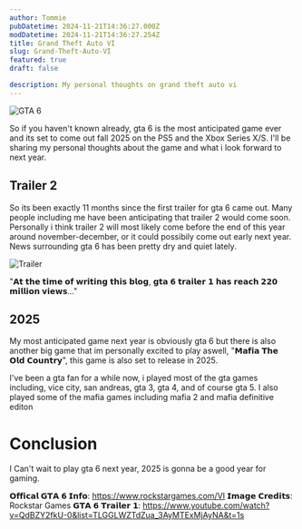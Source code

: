 ```yaml
---
author: Tommie
pubDatetime: 2024-11-21T14:36:27.000Z
modDatetime: 2024-11-21T14:36:27.254Z
title: Grand Theft Auto VI
slug: Grand-Theft-Auto-VI
featured: true
draft: false

description: My personal thoughts on grand theft auto vi
---
```


![GTA 6](@assets/images/gta6.png)

So if you haven't known already, gta 6 is the most anticipated game ever and its set to come out fall 2025 on the PS5 and the Xbox Series X/S. I'll be sharing my personal thoughts about the game and what i look forward to next year. 

## Trailer 2

So its been exactly 11 months since the first trailer for gta 6 came out. Many people including me have been anticipating that trailer 2 would come soon. Personally i think trailer 2 will most likely come before the end of this year around november-december, or it could possibily come out early next year. News surrounding gta 6 has been pretty dry and quiet lately.

![Trailer](@assets/images/trailer.png)

"𝗔𝘁 𝘁𝗵𝗲 𝘁𝗶𝗺𝗲 𝗼𝗳 𝘄𝗿𝗶𝘁𝗶𝗻𝗴 𝘁𝗵𝗶𝘀 𝗯𝗹𝗼𝗴, 𝗴𝘁𝗮 𝟲 𝘁𝗿𝗮𝗶𝗹𝗲𝗿 𝟭 𝗵𝗮𝘀 𝗿𝗲𝗮𝗰𝗵 𝟮𝟮𝟬 𝗺𝗶𝗹𝗹𝗶𝗼𝗻 𝘃𝗶𝗲𝘄𝘀..."

## 2025

My most anticipated game next year is obviously gta 6 but there is also another big game that im personally excited to play aswell, "𝗠𝗮𝗳𝗶𝗮 𝗧𝗵𝗲 𝗢𝗹𝗱 𝗖𝗼𝘂𝗻𝘁𝗿𝘆", this game is also set to release in 2025. 

I've been a gta fan for a while now, i played most of the gta games including, vice city, san andreas, gta 3, gta 4, and of course gta 5. I also played some of the mafia games including mafia 2 and mafia definitive editon 

# Conclusion 

I Can't wait to play gta 6 next year, 2025 is gonna be a good year for gaming. 

𝗢𝗳𝗳𝗶𝗰𝗮𝗹 𝗚𝗧𝗔 𝟲 𝗜𝗻𝗳𝗼: https://www.rockstargames.com/VI
𝗜𝗺𝗮𝗴𝗲 𝗖𝗿𝗲𝗱𝗶𝘁𝘀: Rockstar Games
𝗚𝗧𝗔 𝟲 𝗧𝗿𝗮𝗶𝗹𝗲𝗿 𝟭: https://www.youtube.com/watch?v=QdBZY2fkU-0&list=TLGGLWZTdZua_3AyMTExMjAyNA&t=1s
